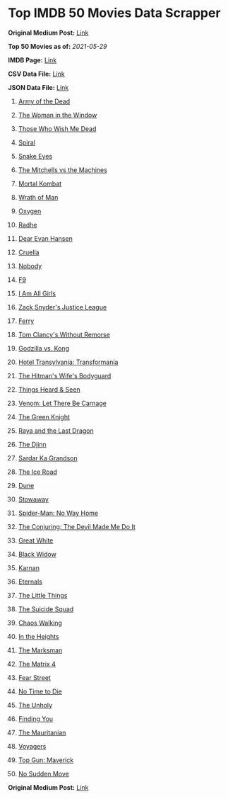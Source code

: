 # Top IMDB 50 Movies Data Scrapper

**Original Medium Post:** [Link](https://medium.com/@nishantsahoo/which-movie-should-i-watch-5c83a3c0f5b1) 

**Top 50 Movies as of:** _2021-05-29_

**IMDB Page:** [Link](http://www.imdb.com/search/title?release_date=2021,2021&title_type=feature)

**CSV Data File:** [Link](/Data/data.csv)

**JSON Data File:** [Link](/Data/data.json)

1. [Army of the Dead](https://www.imdb.com/title/tt0993840/?ref_=adv_li_tt)

2. [The Woman in the Window](https://www.imdb.com/title/tt6111574/?ref_=adv_li_tt)

3. [Those Who Wish Me Dead](https://www.imdb.com/title/tt3215824/?ref_=adv_li_tt)

4. [Spiral](https://www.imdb.com/title/tt10342730/?ref_=adv_li_tt)

5. [Snake Eyes](https://www.imdb.com/title/tt8404256/?ref_=adv_li_tt)

6. [The Mitchells vs the Machines](https://www.imdb.com/title/tt7979580/?ref_=adv_li_tt)

7. [Mortal Kombat](https://www.imdb.com/title/tt0293429/?ref_=adv_li_tt)

8. [Wrath of Man](https://www.imdb.com/title/tt11083552/?ref_=adv_li_tt)

9. [Oxygen](https://www.imdb.com/title/tt6341832/?ref_=adv_li_tt)

10. [Radhe](https://www.imdb.com/title/tt10888594/?ref_=adv_li_tt)

11. [Dear Evan Hansen](https://www.imdb.com/title/tt9357050/?ref_=adv_li_tt)

12. [Cruella](https://www.imdb.com/title/tt3228774/?ref_=adv_li_tt)

13. [Nobody](https://www.imdb.com/title/tt7888964/?ref_=adv_li_tt)

14. [F9](https://www.imdb.com/title/tt5433138/?ref_=adv_li_tt)

15. [I Am All Girls](https://www.imdb.com/title/tt9013182/?ref_=adv_li_tt)

16. [Zack Snyder's Justice League](https://www.imdb.com/title/tt12361974/?ref_=adv_li_tt)

17. [Ferry](https://www.imdb.com/title/tt14217100/?ref_=adv_li_tt)

18. [Tom Clancy's Without Remorse](https://www.imdb.com/title/tt0499097/?ref_=adv_li_tt)

19. [Godzilla vs. Kong](https://www.imdb.com/title/tt5034838/?ref_=adv_li_tt)

20. [Hotel Transylvania: Transformania](https://www.imdb.com/title/tt9848626/?ref_=adv_li_tt)

21. [The Hitman's Wife's Bodyguard](https://www.imdb.com/title/tt8385148/?ref_=adv_li_tt)

22. [Things Heard & Seen](https://www.imdb.com/title/tt10962368/?ref_=adv_li_tt)

23. [Venom: Let There Be Carnage](https://www.imdb.com/title/tt7097896/?ref_=adv_li_tt)

24. [The Green Knight](https://www.imdb.com/title/tt9243804/?ref_=adv_li_tt)

25. [Raya and the Last Dragon](https://www.imdb.com/title/tt5109280/?ref_=adv_li_tt)

26. [The Djinn](https://www.imdb.com/title/tt9352356/?ref_=adv_li_tt)

27. [Sardar Ka Grandson](https://www.imdb.com/title/tt11213600/?ref_=adv_li_tt)

28. [The Ice Road](https://www.imdb.com/title/tt3758814/?ref_=adv_li_tt)

29. [Dune](https://www.imdb.com/title/tt1160419/?ref_=adv_li_tt)

30. [Stowaway](https://www.imdb.com/title/tt9203694/?ref_=adv_li_tt)

31. [Spider-Man: No Way Home](https://www.imdb.com/title/tt10872600/?ref_=adv_li_tt)

32. [The Conjuring: The Devil Made Me Do It](https://www.imdb.com/title/tt7069210/?ref_=adv_li_tt)

33. [Great White](https://www.imdb.com/title/tt8435002/?ref_=adv_li_tt)

34. [Black Widow](https://www.imdb.com/title/tt3480822/?ref_=adv_li_tt)

35. [Karnan](https://www.imdb.com/title/tt11581174/?ref_=adv_li_tt)

36. [Eternals](https://www.imdb.com/title/tt9032400/?ref_=adv_li_tt)

37. [The Little Things](https://www.imdb.com/title/tt10016180/?ref_=adv_li_tt)

38. [The Suicide Squad](https://www.imdb.com/title/tt6334354/?ref_=adv_li_tt)

39. [Chaos Walking](https://www.imdb.com/title/tt2076822/?ref_=adv_li_tt)

40. [In the Heights](https://www.imdb.com/title/tt1321510/?ref_=adv_li_tt)

41. [The Marksman](https://www.imdb.com/title/tt6902332/?ref_=adv_li_tt)

42. [The Matrix 4](https://www.imdb.com/title/tt10838180/?ref_=adv_li_tt)

43. [Fear Street](https://www.imdb.com/title/tt6566576/?ref_=adv_li_tt)

44. [No Time to Die](https://www.imdb.com/title/tt2382320/?ref_=adv_li_tt)

45. [The Unholy](https://www.imdb.com/title/tt9419056/?ref_=adv_li_tt)

46. [Finding You](https://www.imdb.com/title/tt8760280/?ref_=adv_li_tt)

47. [The Mauritanian](https://www.imdb.com/title/tt4761112/?ref_=adv_li_tt)

48. [Voyagers](https://www.imdb.com/title/tt9664108/?ref_=adv_li_tt)

49. [Top Gun: Maverick](https://www.imdb.com/title/tt1745960/?ref_=adv_li_tt)

50. [No Sudden Move](https://www.imdb.com/title/tt11525644/?ref_=adv_li_tt)

**Original Medium Post:** [Link](https://medium.com/@nishantsahoo/which-movie-should-i-watch-5c83a3c0f5b1) 
